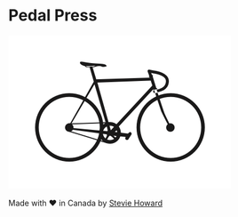 # Pedal Press

![](pedalpress.png)


Made with ❤️ in Canada by [Stevie Howard](https://twitter.com/stvhwrd)
